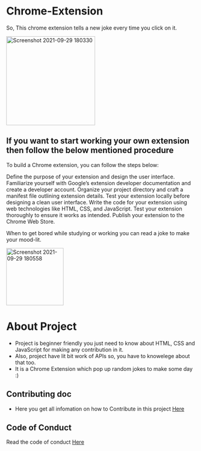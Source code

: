 # Chrome-Extension
So, This chrome extension tells a new joke every time you click on it.

<img width="236" alt="Screenshot 2021-09-29 180330" src="https://user-images.githubusercontent.com/78341083/135269472-840a57fc-984d-47c2-b40e-008e48387ecc.png">

## If you want to start working your own extension then follow the below mentioned procedure
To build a Chrome extension, you can follow the steps below:

Define the purpose of your extension and design the user interface.
Familiarize yourself with Google’s extension developer documentation and create a developer account.
Organize your project directory and craft a manifest file outlining extension details.
Test your extension locally before designing a clean user interface.
Write the code for your extension using web technologies like HTML, CSS, and JavaScript.
Test your extension thoroughly to ensure it works as intended.
Publish your extension to the Chrome Web Store.


When to get bored while studying or working you can read a joke to make your mood-lit.

<img width="152" alt="Screenshot 2021-09-29 180558" src="https://user-images.githubusercontent.com/78341083/135269516-d1100cca-0282-49fa-92d3-06d453702829.png">


# About Project
- Project is beginner friendly you just need to know about HTML, CSS and JavaScript for making any contribution in it.
- Also, project have lit bit work of APIs so, you have to knowelege about that too.
- It is a Chrome Extension which pop up random jokes to make some day :)

## Contributing doc
- Here you get all infomation on how to Contribute in this project [Here](https://github.com/Sanju-github002/Chrome-Extension/blob/main/contributing.md)

## Code of Conduct
Read the code of conduct [Here](https://github.com/Sanju-github002/Chrome-Extension/blob/main/CODE_OF_CONDUCT.md)
